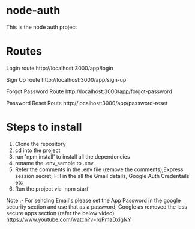 # node-auth
This is the node auth project

# Routes

Login route
http://localhost:3000/app/login

Sign Up route
http://localhost:3000/app/sign-up

Forgot Password Route
http://localhost:3000/app/forgot-password

Password Reset Route
http://localhost:3000/app/password-reset

# Steps to install

1) Clone the repository
2) cd into the project
3) run 'npm install' to install all the dependencies
4) rename the .env_sample to .env 
5) Refer the comments in the .env file (remove the comments),Express session secret, Fill in the all the Gmail details, Google Auth Credentails etc
6)  Run the project via 'npm start'

Note :- For sending Email's please set the App Password in the google security section and use that as a password, Google as removed the less secure apps section (refer the below video)
https://www.youtube.com/watch?v=rqPmaDxigNY

